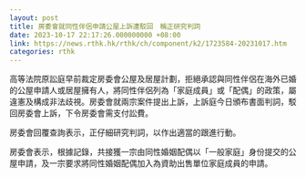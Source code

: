 ```yaml
---
layout: post
title: 房委會就同性伴侶申請公屋上訴遭駁回　稱正研究判詞
date: 2023-10-17 22:17:26.000000000 +08:00
link: https://news.rthk.hk/rthk/ch/component/k2/1723584-20231017.htm
categories: rthk
---
```


高等法院原訟庭早前裁定房委會公屋及居屋計劃，拒絕承認與同性伴侶在海外已婚的公屋申請人或居屋擁有人，將同性伴侶列為「家庭成員」或「配偶」的政策，屬違憲及構成非法歧視。房委會就兩宗案件提出上訴，上訴庭今日頒布書面判詞，駁回房委會上訴，下令房委會需支付訟費。

房委會回覆查詢表示，正仔細研究判詞，以作出適當的跟進行動。

房委會表示，根據記錄，共接獲一宗由同性婚姻配偶以「一般家庭」身份提交的公屋申請，及一宗要求將同性婚姻配偶加入為資助出售單位家庭成員的申請。

